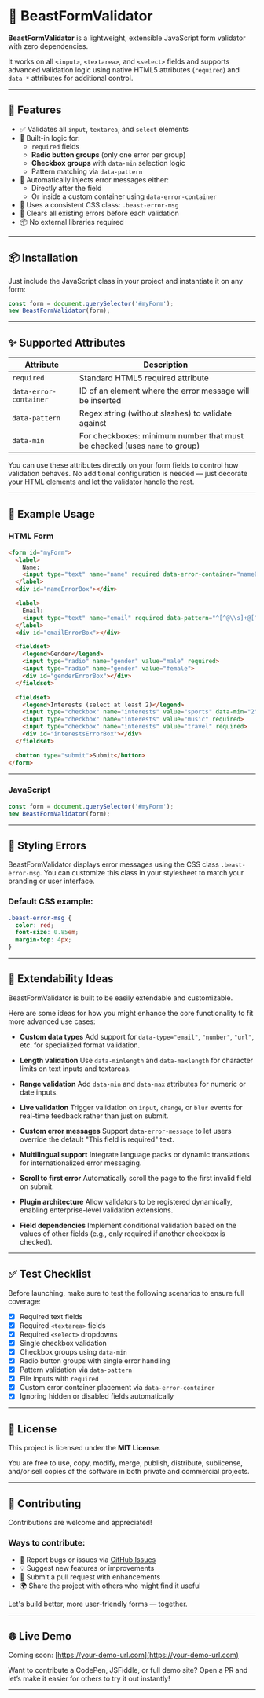 # 🧠 BeastFormValidator

**BeastFormValidator** is a lightweight, extensible JavaScript form validator with zero dependencies.

It works on all `<input>`, `<textarea>`, and `<select>` fields and supports advanced validation logic using native HTML5 attributes (`required`) and `data-*` attributes for additional control.

---

## 🚀 Features

- ✅ Validates all `input`, `textarea`, and `select` elements
- 📌 Built-in logic for:
  - `required` fields
  - **Radio button groups** (only one error per group)
  - **Checkbox groups** with `data-min` selection logic
  - Pattern matching via `data-pattern`
- 🧠 Automatically injects error messages either:
  - Directly after the field
  - Or inside a custom container using `data-error-container`
- 🎨 Uses a consistent CSS class: `.beast-error-msg`
- 🔁 Clears all existing errors before each validation
- 📦 No external libraries required

---

## 📦 Installation

Just include the JavaScript class in your project and instantiate it on any form:

```js
const form = document.querySelector('#myForm');
new BeastFormValidator(form);
```

---

## ✨ Supported Attributes

| Attribute               | Description                                                                 |
|-------------------------|-----------------------------------------------------------------------------|
| `required`              | Standard HTML5 required attribute                                           |
| `data-error-container`  | ID of an element where the error message will be inserted                  |
| `data-pattern`          | Regex string (without slashes) to validate against                         |
| `data-min`              | For checkboxes: minimum number that must be checked (uses `name` to group) |

You can use these attributes directly on your form fields to control how validation behaves. No additional configuration is needed — just decorate your HTML elements and let the validator handle the rest.

---

## 🧪 Example Usage

### HTML Form

```html
<form id="myForm">
  <label>
    Name:
    <input type="text" name="name" required data-error-container="nameErrorBox">
  </label>
  <div id="nameErrorBox"></div>

  <label>
    Email:
    <input type="text" name="email" required data-pattern="^[^@\\s]+@[^@\\s]+\\.[^@\\s]+$" data-error-container="emailErrorBox">
  </label>
  <div id="emailErrorBox"></div>

  <fieldset>
    <legend>Gender</legend>
    <input type="radio" name="gender" value="male" required>
    <input type="radio" name="gender" value="female">
    <div id="genderErrorBox"></div>
  </fieldset>

  <fieldset>
    <legend>Interests (select at least 2)</legend>
    <input type="checkbox" name="interests" value="sports" data-min="2" required>
    <input type="checkbox" name="interests" value="music" required>
    <input type="checkbox" name="interests" value="travel" required>
    <div id="interestsErrorBox"></div>
  </fieldset>

  <button type="submit">Submit</button>
</form>
```

---

### JavaScript

```js
const form = document.querySelector('#myForm');
new BeastFormValidator(form);
```

---

## 🎨 Styling Errors

BeastFormValidator displays error messages using the CSS class `.beast-error-msg`. You can customize this class in your stylesheet to match your branding or user interface.

### Default CSS example:

```css
.beast-error-msg {
  color: red;
  font-size: 0.85em;
  margin-top: 4px;
}
```

---

## 🔧 Extendability Ideas

BeastFormValidator is built to be easily extendable and customizable.

Here are some ideas for how you might enhance the core functionality to fit more advanced use cases:

- **Custom data types**
  Add support for `data-type="email"`, `"number"`, `"url"`, etc. for specialized format validation.

- **Length validation**
  Use `data-minlength` and `data-maxlength` for character limits on text inputs and textareas.

- **Range validation**
  Add `data-min` and `data-max` attributes for numeric or date inputs.

- **Live validation**
  Trigger validation on `input`, `change`, or `blur` events for real-time feedback rather than just on submit.

- **Custom error messages**
  Support `data-error-message` to let users override the default "This field is required" text.

- **Multilingual support**
  Integrate language packs or dynamic translations for internationalized error messaging.

- **Scroll to first error**
  Automatically scroll the page to the first invalid field on submit.

- **Plugin architecture**
  Allow validators to be registered dynamically, enabling enterprise-level validation extensions.

- **Field dependencies**
  Implement conditional validation based on the values of other fields (e.g., only required if another checkbox is checked).

---

## ✅ Test Checklist

Before launching, make sure to test the following scenarios to ensure full coverage:

- [x] Required text fields
- [x] Required `<textarea>` fields
- [x] Required `<select>` dropdowns
- [x] Single checkbox validation
- [x] Checkbox groups using `data-min`
- [x] Radio button groups with single error handling
- [x] Pattern validation via `data-pattern`
- [x] File inputs with `required`
- [x] Custom error container placement via `data-error-container`
- [x] Ignoring hidden or disabled fields automatically

---

## 📄 License

This project is licensed under the **MIT License**.

You are free to use, copy, modify, merge, publish, distribute, sublicense, and/or sell copies of the software in both private and commercial projects.

---

## 🙌 Contributing

Contributions are welcome and appreciated!

### Ways to contribute:

- 🐞 Report bugs or issues via [GitHub Issues](https://github.com/your-username/beastformvalidator/issues)
- 💡 Suggest new features or improvements
- 🤝 Submit a pull request with enhancements
- 🌍 Share the project with others who might find it useful

Let's build better, more user-friendly forms — together.

---

## 🌐 Live Demo

Coming soon: [https://your-demo-url.com](https://your-demo-url.com)

Want to contribute a CodePen, JSFiddle, or full demo site? Open a PR and let’s make it easier for others to try it out instantly!

---
